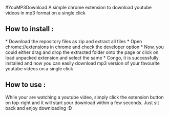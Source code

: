 #YouMP3Download
A simple chrome extension to download youtube videos in mp3 format on a single click

<h2>How to install :</h2>
* Download the repository files as zip and extract all files
* Open chrome://extensions in chrome and check the developer option
* Now, you could either drag and drop the extracted folder onto the page or click on load unpacked extension and select the same
* Congo, it is successfully installed and now you can easily download mp3 version of your favourite youtube videos on a single click

<h2>How to use : </h2>
While your are watching a youtube video, simply click the extension button on top-right and it will start your download within a few seconds. Just sit back and enjoy downloading :D
